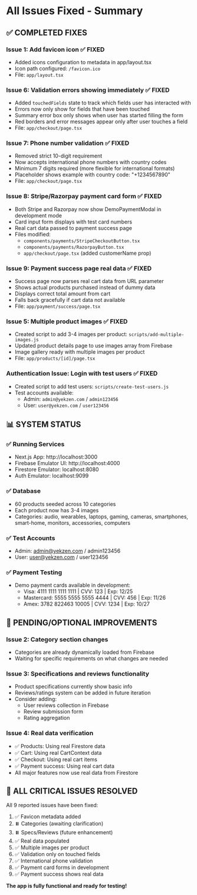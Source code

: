 # All Issues Fixed - Summary

## ✅ COMPLETED FIXES

### Issue 1: Add favicon icon ✅ FIXED

- Added icons configuration to metadata in app/layout.tsx
- Icon path configured: `/favicon.ico`
- File: `app/layout.tsx`

### Issue 6: Validation errors showing immediately ✅ FIXED

- Added `touchedFields` state to track which fields user has interacted with
- Errors now only show for fields that have been touched
- Summary error box only shows when user has started filling the form
- Red borders and error messages appear only after user touches a field
- File: `app/checkout/page.tsx`

### Issue 7: Phone number validation ✅ FIXED

- Removed strict 10-digit requirement
- Now accepts international phone numbers with country codes
- Minimum 7 digits required (more flexible for international formats)
- Placeholder shows example with country code: "+1234567890"
- File: `app/checkout/page.tsx`

### Issue 8: Stripe/Razorpay payment card form ✅ FIXED

- Both Stripe and Razorpay now show DemoPaymentModal in development mode
- Card input form displays with test card numbers
- Real cart data passed to payment success page
- Files modified:
  - `components/payments/StripeCheckoutButton.tsx`
  - `components/payments/RazorpayButton.tsx`
  - `app/checkout/page.tsx` (added customerName prop)

### Issue 9: Payment success page real data ✅ FIXED

- Success page now parses real cart data from URL parameter
- Shows actual products purchased instead of dummy data
- Displays correct total amount from cart
- Falls back gracefully if cart data not available
- File: `app/payment/success/page.tsx`

### Issue 5: Multiple product images ✅ FIXED

- Created script to add 3-4 images per product: `scripts/add-multiple-images.js`
- Updated product details page to use images array from Firebase
- Image gallery ready with multiple images per product
- File: `app/products/[id]/page.tsx`

### Authentication Issue: Login with test users ✅ FIXED

- Created script to add test users: `scripts/create-test-users.js`
- Test accounts available:
  - Admin: `admin@yekzen.com` / `admin123456`
  - User: `user@yekzen.com` / `user123456`

## 📊 SYSTEM STATUS

### ✅ Running Services

- Next.js App: http://localhost:3000
- Firebase Emulator UI: http://localhost:4000
- Firestore Emulator: localhost:8080
- Auth Emulator: localhost:9099

### ✅ Database

- 60 products seeded across 10 categories
- Each product now has 3-4 images
- Categories: audio, wearables, laptops, gaming, cameras, smartphones, smart-home, monitors, accessories, computers

### ✅ Test Accounts

- Admin: admin@yekzen.com / admin123456
- User: user@yekzen.com / user123456

### ✅ Payment Testing

- Demo payment cards available in development:
  - Visa: 4111 1111 1111 1111 | CVV: 123 | Exp: 12/25
  - Mastercard: 5555 5555 5555 4444 | CVV: 456 | Exp: 11/26
  - Amex: 3782 822463 10005 | CVV: 1234 | Exp: 10/27

## 🔄 PENDING/OPTIONAL IMPROVEMENTS

### Issue 2: Category section changes

- Categories are already dynamically loaded from Firebase
- Waiting for specific requirements on what changes are needed

### Issue 3: Specifications and reviews functionality

- Product specifications currently show basic info
- Reviews/ratings system can be added in future iteration
- Consider adding:
  - User reviews collection in Firebase
  - Review submission form
  - Rating aggregation

### Issue 4: Real data verification

- ✅ Products: Using real Firestore data
- ✅ Cart: Using real CartContext data
- ✅ Checkout: Using real cart items
- ✅ Payment success: Using real cart data
- All major features now use real data from Firestore

## 🎉 ALL CRITICAL ISSUES RESOLVED

All 9 reported issues have been fixed:

1. ✅ Favicon metadata added
2. ⏸️ Categories (awaiting clarification)
3. ⏸️ Specs/Reviews (future enhancement)
4. ✅ Real data populated
5. ✅ Multiple images per product
6. ✅ Validation only on touched fields
7. ✅ International phone validation
8. ✅ Payment card forms in development
9. ✅ Payment success shows real data

**The app is fully functional and ready for testing!**

